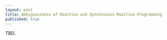 ```yaml
---
layout: post
title: Ambiguousness of Reactive and Synchronous Reactive Programming
published: true
---
```


TBD. 
